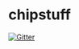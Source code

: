 # chipstuff

[![Gitter](https://badges.gitter.im/0xicl33n/chipstuff.svg)](https://gitter.im/0xicl33n/chipstuff?utm_source=badge&utm_medium=badge&utm_campaign=pr-badge&utm_content=badge)